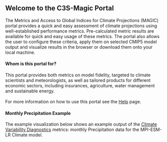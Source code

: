 ## Welcome to the C3S-Magic Portal
The Metrics and Access to Global Indices for Climate Projections (MAGIC) portal provides a quick and easy assessment of climate projections using well-established performance metrics. Pre-calculated metric results are available for quick and easy usage of these metrics. The portal also allows the user to configure these criteria, apply them on selected CMIP5 model output and visualize results in the browser or download them onto your local machine.

#### Whom is this portal for?
This portal provides both metrics on model fidelity, targeted to climate scientists and meteorologists, as well as tailored products for different economic sectors, including insurances, agriculture, water management and sustainable energy.
<br><br>
For more information on how to use this portal see the [Help](#/help) page.

#### Monthly Precipitation Example

The example visualization below shows an example output of the [Climate Variability Diagnostics](#/diagnostics/cvdp) metrics: monthly Precipitation data for the MPI-ESM-LR Climate model.
